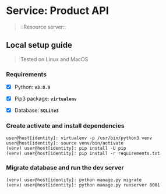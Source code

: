 # Service: Product API
> ::Resource server::



## Local setup guide
> Tested on Linux and MacOS
### Requirements
- [x] Python: **`v3.8.9`**
- [x] Pip3 package: **`virtualenv`**
- [x] Database: **`SQLite3`**


### Create activate and install dependencies
```shell
user@host[identity]: virtualenv -p /usr/bin/python3 venv
user@host[identity]: source venv/bin/activate
(venv) user@host[identity]: pip install -U pip
(venv) user@host[identity]: pip install -r requirements.txt
```

### Migrate database and run the dev server
```shell
(venv) user@host[identity]: python manage.py migrate
(venv) user@host[identity]: python manage.py runserver 8001
```
